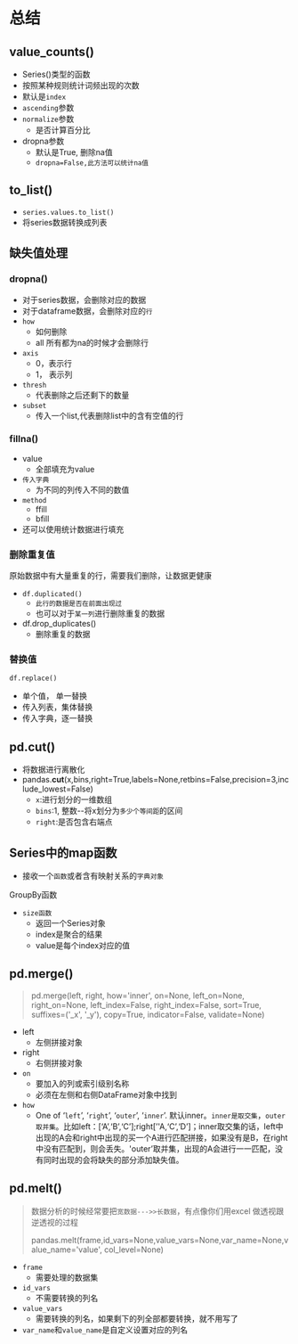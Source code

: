 # 总结

## value_counts()

+ Series()类型的函数
+ 按照某种规则统计词频出现的次数
+ 默认是`index`
+ `ascending`参数
+ `normalize`参数
  + 是否计算百分比
+ dropna参数
  + 默认是True, 删除na值
  + `dropna=False,此方法可以统计na值`

## to_list()

+ `series.values.to_list()`
+ 将series数据转换成列表

## 缺失值处理

### dropna()

+ 对于series数据，会删除对应的数据
+ 对于dataframe数据，会删除对应的`行`
+ `how`
  + 如何删除
  + all    所有都为na的时候才会删除行
+ `axis`
  + 0，表示行
  + 1， 表示列
+ `thresh`
  + 代表删除之后还剩下的数量
+ `subset`
  + 传入一个list,代表删除list中的含有空值的行

### fillna()

+ value
  + 全部填充为value
+ `传入字典`
  + 为不同的列传入不同的数值
+ `method`
  + ffill
  + bfill
+ 还可以使用统计数据进行填充

### 删除重复值

原始数据中有大量重复的行，需要我们删除，让数据更健康

+ `df.duplicated()`
  + `此行的数据是否在前面出现过`
  + 也可以对于`某一列`进行删除重复的数据
+ df.drop_duplicates()
  + 删除重复的数据

### 替换值

`df.replace()`

+ 单个值， 单一替换
+ 传入列表，集体替换
+ 传入字典，逐一替换

## pd.cut()

+ 将数据进行离散化
+ pandas.**cut**(x,bins,right=True,labels=None,retbins=False,precision=3,include_lowest=False)
  + `x`:进行划分的一维数组
  + `bins`:1, 整数--将x划分为`多少个等间距`的区间
  + `right`:是否包含右端点

## Series中的map函数

+ 接收一个`函数`或者含有映射关系的`字典对象`

GroupBy函数

+ `size函数`
  + 返回一个Series对象
  + index是聚合的结果
  + value是每个index对应的值

## pd.merge()

> pd.merge(left, right, how='inner', on=None, left_on=None, right_on=None,         left_index=False, right_index=False, sort=True,         suffixes=('_x', '_y'), copy=True, indicator=False,         validate=None)

+ left
  + 左侧拼接对象
+ right
  + 右侧拼接对象
+ `on`
  + 要加入的列或索引级别名称
  + 必须在左侧和右侧DataFrame对象中找到
+ `how`
  + One of ‘`left`’, ‘`right`’, ‘`outer`’, ‘`inner`’. 默认inner。`inner是取交集`，`outer取并集`。比如left：[‘A’,‘B’,‘C’];right[’'A,‘C’,‘D’]；inner取交集的话，left中出现的A会和right中出现的买一个A进行匹配拼接，如果没有是B，在right中没有匹配到，则会丢失。'outer’取并集，出现的A会进行一一匹配，没有同时出现的会将缺失的部分添加缺失值。

## pd.melt()

> 数据分析的时候经常要把`宽数据--->>长数据`，有点像你们用excel 做透视跟逆透视的过程
>
> pandas.melt(frame,id_vars=None,value_vars=None,var_name=None,value_name='value',    col_level=None)

+ `frame`
  + 需要处理的数据集
+ `id_vars`
  + 不需要转换的列名
+ `value_vars`
  + 需要转换的列名，如果剩下的列全部都要转换，就不用写了
+ `var_name`和`value_name`是自定义设置对应的列名





